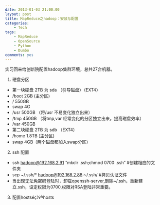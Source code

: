 ```yaml
---
date: 2013-01-03 21:00:00
layout: post
title: MapReduce之hadoop：安装与配置
categories:
    - Tech
tags: 
    - MapReduce
    - OpenSource
    - Python
    - Dumbo
comments: yes
---
```


实习回来给创新院配置hadoop集群环境，总共27台机器。

1. 硬盘分区

 * 第一块硬盘 2TB 为 sda （引导磁盘）（EXT4）
  * /boot 2GB (主分区)
  * / 550GB
  * swap  4G
  * /usr    500GB （将/usr 不易变化独立出来）
  * /tmp   450GB （将tmp,var 经常变化的分区独立出来，提高磁盘效率）
  * /var    450GB
 * 第二块硬盘 2TB 为 sdb （EXT4）
  * /home 1.8TB (主分区)
  * swap   4GB（两个磁盘都加入swap分区）  

2. ssh 配置
 * ssh hadoop@192.168.2.91 “mkdir .ssh;chmod 0700 .ssh”   #创建相应的文件夹
 * scp  ~/.ssh/* hadoop@192.168.2.88:~/.ssh/    #拷贝认证文件
 * 当出现无法免密码登陆时，卸载openssh-server,删除~/.ssh，重新建立.ssh，设定权限为0700,权限对RSA登陆非常重要。
 
3. 配置hostséç½®hosts
